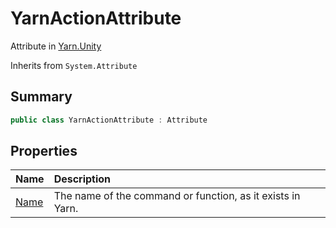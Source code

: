 # YarnActionAttribute

Attribute in [Yarn.Unity](/docs/api/csharp/yarn.unity.md)

Inherits from `System.Attribute`

## Summary



```csharp
public class YarnActionAttribute : Attribute
```

## Properties

|Name|Description|
|:---|:---|
|[Name](/docs/api/csharp/yarn.unity.yarnactionattribute.name.md)|The name of the command or function, as it exists in Yarn.|

